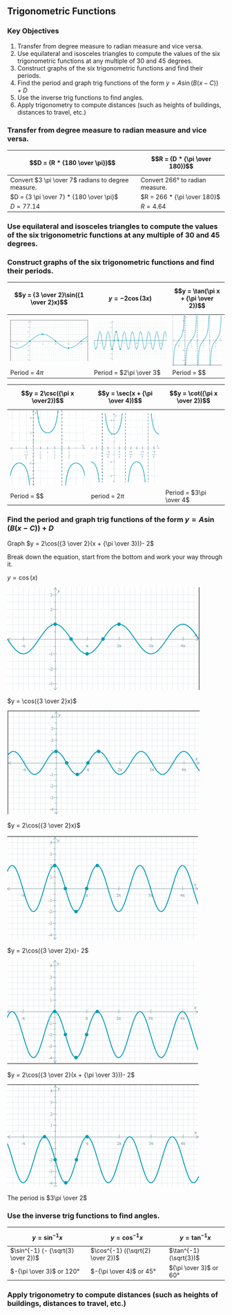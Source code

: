 ## Trigonometric Functions

### Key Objectives

1. Transfer from degree measure to radian measure and vice versa.
2. Use equilateral and isosceles triangles to compute the values of the six trigonometric functions at any multiple of 30 and 45 degrees.
3. Construct graphs of the six trigonometric functions and find their periods.
4. Find the period and graph trig functions of the form $y = A \sin(B (x - C)) + D$
5. Use the inverse trig functions to find angles.
6. Apply trigonometry to compute distances (such as heights of buildings, distances to travel, etc.)

### Transfer from degree measure to radian measure and vice versa.

| $$D = {R * {180 \over \pi}}$$                      | $$R = {D * {\pi \over 180}}$$   |
|----------------------------------------------------|---------------------------------|
| Convert $3 \pi \over 7$ radians to degree measure. | Convert 266° to radian measure. |
| $D = {3 \pi \over 7} * {180 \over \pi}$            | $R = 266 * {\pi \over 180}$     |
| $D = 77.14$                                        | $R = 4.64$                     |


### Use equilateral and isosceles triangles to compute the values of the six trigonometric functions at any multiple of 30 and 45 degrees.



### Construct graphs of the six trigonometric functions and find their periods.

|$$y = {3 \over 2}\sin({1 \over 2}x)$$|$$y = -2\cos(3x)$$      |$$y = \tan(\pi x + {\pi \over 2})$$|
|-------------------------------------|------------------------|-----------------------------------|
|![](image-3.png)                     |![](image-2.png)        |![](image-5.png)                   |
|Period = $4\pi$                      |Period = $2\pi \over 3$ |Period = $$                        |

|$$y = 2\csc({\pi x \over2})$$|$$y = \sec(x + {\pi \over 4})$$|$$y = \cot({\pi x \over 2})$$ |
|-----------------------------|-------------------------------|------------------------------|
|![](image-6.png)             |![](image-4.png)               |                              |
|Period = $$                  |period = $2\pi$                |Period = $3\pi \over 4$       |
### Find the period and graph trig functions of the form $y = A \sin(B (x - C)) + D$

Graph $y = 2\cos({3 \over 2}(x + {\pi \over 3}))- 2$

Break down the equation, start from the bottom and work your way through it.

$y = \cos(x)$

![Alt text](image.png)

$y = \cos({3 \over 2}x)$

![Alt text](<Screenshot 2023-12-07 020847.png>)

$y = 2\cos({3 \over 2}x)$

![Alt text](<Screenshot 2023-12-07 021050.png>)

$y = 2\cos({3 \over 2}x)- 2$

![Alt text](<Screenshot 2023-12-07 021212.png>)

$y = 2\cos({3 \over 2}(x + {\pi \over 3}))- 2$

![Alt text](image-1.png)

The period is $3\pi \over 2$

### Use the inverse trig functions to find angles.

| $$y = \sin^{-1} x$$                | $$y = \cos^{-1} x$$              | $$y = \tan^{-1} x$$      |
|------------------------------------|----------------------------------|--------------------------|
| $\sin^{-1} (- {\sqrt{3} \over 2})$ | $\cos^{-1} ({\sqrt{2} \over 2})$ | $\tan^{-1} (\sqrt{3})$   |
| $-{\pi \over 3}$ or $120°$         | $-{\pi \over 4}$ or $45°$        | ${\pi \over 3}$ or $60°$ |

### Apply trigonometry to compute distances (such as heights of buildings, distances to travel, etc.)